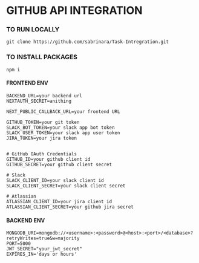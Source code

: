 # GITHUB API INTEGRATION

### TO RUN LOCALLY
```
git clone https://github.com/sabrinara/Task-Intregration.git
```
### TO INSTALL PACKAGES
```
npm i
```

#### FRONTEND ENV
```
BACKEND_URL=your backend url
NEXTAUTH_SECRET=anithing

NEXT_PUBLIC_CALLBACK_URL=your frontend URL

GITHUB_TOKEN=your git token
SLACK_BOT_TOKEN=your slack app bot token
SLACK_USER_TOKEN=your slack app user token
JIRA_TOKEN=your jira token


# GitHub OAuth Credentials
GITHUB_ID=your github client id
GITHUB_SECRET=your github client secret

# Slack
SLACK_CLIENT_ID=your slack client id
SLACK_CLIENT_SECRET=your slack client secret

# Atlassian 
ATLASSIAN_CLIENT_ID=your jira client id
ATLASSIAN_CLIENT_SECRET=your github jira secret

```


#### BACKEND ENV
 ```
MONGODB_URI=mongodb://<username>:<password>@<host>:<port>/<database>?retryWrites=true&w=majority
PORT=5000
JWT_SECRET="your_jwt_secret"
EXPIRES_IN='days or hours'
 ```
